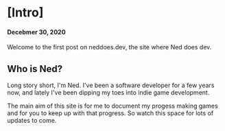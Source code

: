 # [Intro]
#### Decebmer 30, 2020

Welcome to the first post on neddoes.dev, the site where Ned does dev. 

## Who is Ned?

Long story short, I'm Ned. I've been a software developer for a few years now, and lately I've been dipping my toes into indie game development.

The main aim of this site is for me to document my progess making games and for you to keep up with that progress. So watch this space for lots of updates to come.
